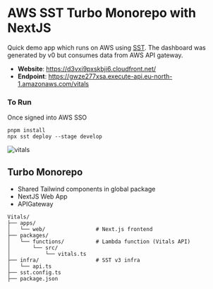 # AWS SST Turbo Monorepo with NextJS
Quick demo app which runs on AWS using [SST](https://sst.dev/). 
The dashboard was generated by v0 but consumes data from AWS API gateway. 

- **Website**: https://d3vxi9pxskbji6.cloudfront.net/
- **Endpoint**: https://gwze277xsa.execute-api.eu-north-1.amazonaws.com/vitals

### To Run 
Once signed into AWS SSO

```
pnpm install
npx sst deploy --stage develop
```

![vitals](https://github.com/user-attachments/assets/63446277-f61a-498b-9afa-7c3fd344fbb3)




## Turbo Monorepo 
- Shared Tailwind components in global package
- NextJS Web App 
- APIGateway 

```
Vitals/
├── apps/
│   └── web/                # Next.js frontend
├── packages/
│   └── functions/          # Lambda function (Vitals API)
│       └── src/
│           └── vitals.ts
├── infra/                  # SST v3 infra
│   └── api.ts
├── sst.config.ts           
├── package.json
```
